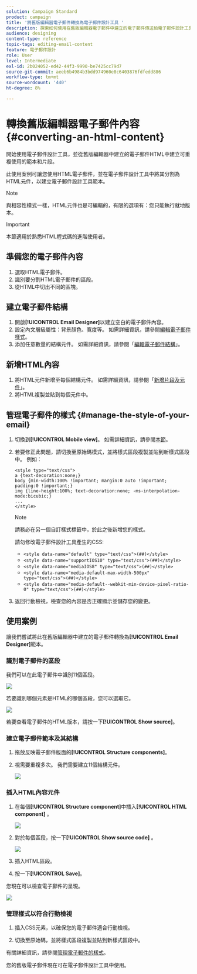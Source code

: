 ```yaml
---
solution: Campaign Standard
product: campaign
title: '將舊版編輯器電子郵件轉換為電子郵件設計工具 '
description: 探索如何使用在舊版編輯器電子郵件中建立的電子郵件傳送給電子郵件設計工具。
audience: designing
content-type: reference
topic-tags: editing-email-content
feature: 電子郵件設計
role: User
level: Intermediate
exl-id: 2b024052-ed42-44f3-9990-be7425cc79d7
source-git-commit: aeeb6b4984b3bdd974960e8c6403876fdfedd886
workflow-type: tm+mt
source-wordcount: '440'
ht-degree: 8%

---
```


# 轉換舊版編輯器電子郵件內容 {#converting-an-html-content}

開始使用電子郵件設計工具，並從舊版編輯器中建立的電子郵件HTML中建立可重複使用的範本和片段。

此使用案例可讓您使用HTML電子郵件，並在電子郵件設計工具中將其分割為HTML元件，以建立電子郵件設計工具範本。

>[!NOTE]
>
>與相容性模式一樣，HTML元件也是可編輯的，有限的選項有：您只能執行就地版本。

>[!IMPORTANT]
>
>本節適用於熟悉HTML程式碼的進階使用者。

## 準備您的電子郵件內容

1. 選取HTML電子郵件。
1. 識別要分割HTML電子郵件的區段。
1. 從HTML中切出不同的區塊。

## 建立電子郵件結構

1. 開啟&#x200B;**[!UICONTROL Email Designer]**&#x200B;以建立空白的電子郵件內容。
1. 設定內文層級屬性：背景顏色、寬度等。 如需詳細資訊，請參閱[編輯電子郵件樣式](../../designing/using/styles.md)。
1. 添加任意數量的結構元件。 如需詳細資訊，請參閱「[編輯電子郵件結構](../../designing/using/designing-from-scratch.md#defining-the-email-structure)」。

## 新增HTML內容

1. 將HTML元件新增至每個結構元件。 如需詳細資訊，請參閱「[新增片段及元件](../../designing/using/designing-from-scratch.md#defining-the-email-structure)」。
1. 將HTML複製並貼到每個元件中。

## 管理電子郵件的樣式 {#manage-the-style-of-your-email}

1. 切換到&#x200B;**[!UICONTROL Mobile view]**。 如需詳細資訊，請參閱[本節](../../designing/using/plain-text-html-modes.md#switching-to-mobile-view)。

1. 若要修正此問題，請切換至原始碼模式，並將樣式區段複製並貼到新樣式區段中。 例如：

   ```
   <style type="text/css">
   a {text-decoration:none;}
   body {min-width:100% !important; margin:0 auto !important; padding:0 !important;}
   img {line-height:100%; text-decoration:none; -ms-interpolation-mode:bicubic;}
   ...
   </style>
   ```

   >[!NOTE]
   >
   >請務必在另一個自訂樣式標籤中，於此之後新增您的樣式。
   >
   >請勿修改電子郵件設計工具產生的CSS:
   >
   >* `<style data-name="default" type="text/css">(##)</style>`
   >* `<style data-name="supportIOS10" type="text/css">(##)</style>`
   >* `<style data-name="mediaIOS8" type="text/css">(##)</style>`
   >* `<style data-name="media-default-max-width-500px" type="text/css">(##)</style>`
   >* `<style data-name="media-default--webkit-min-device-pixel-ratio-0" type="text/css">(##)</style>`


1. 返回行動檢視，檢查您的內容是否正確顯示並儲存您的變更。

## 使用案例

讓我們嘗試將此在舊版編輯器中建立的電子郵件轉換為&#x200B;**[!UICONTROL Email Designer]**&#x200B;範本。

### 識別電子郵件的區段

我們可以在此電子郵件中識別11個區段。

![](assets/html-dce-view-mail.png)

若要識別哪個元素是HTML的哪個區段，您可以選取它。

![](assets/breadcrumbs.png)

若要查看電子郵件的HTML版本，請按一下&#x200B;**[!UICONTROL Show source]**。

### 建立電子郵件範本及其結構

1. 拖放反映電子郵件版面的&#x200B;**[!UICONTROL Structure components]**。

1. 視需要重複多次。 我們需要建立11個結構元件。

   ![](assets/structure-components-migration.png)

### 插入HTML內容元件

1. 在每個&#x200B;**[!UICONTROL Structure component]**&#x200B;中插入&#x200B;**[!UICONTROL HTML component]** 。

   ![](assets/html-components.png)

1. 對於每個區段，按一下&#x200B;**[!UICONTROL Show source code]** 。

   ![](assets/show-source-code.png)

1. 插入HTML區段。

1. 按一下&#x200B;**[!UICONTROL Save]**。

您現在可以檢查電子郵件的呈現。

![](assets/migrated-email-result.png)

### 管理樣式以符合行動檢視

1. 插入CSS元素，以確保您的電子郵件適合行動檢視。

1. 切換至原始碼，並將樣式區段複製並貼到新樣式區段中。

有關詳細資訊，請參閱[管理電子郵件的樣式](#manage-the-style-of-your-email)。

您的舊版電子郵件現在可在電子郵件設計工具中使用。
